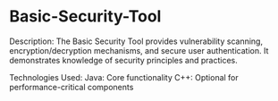 # Basic-Security-Tool

Description:
The Basic Security Tool provides vulnerability scanning, encryption/decryption mechanisms, and secure user authentication. It demonstrates knowledge of security principles and practices.

Technologies Used:
Java: Core functionality 
C++: Optional for performance-critical components

